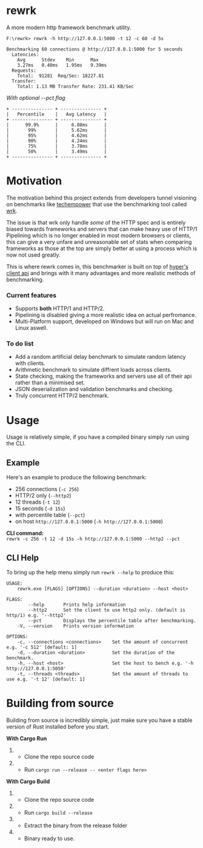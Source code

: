 # rewrk
A more modern http framework benchmark utility.

```
F:\rewrk> rewrk -h http://127.0.0.1:5000 -t 12 -c 60 -d 5s

Benchmarking 60 connections @ http://127.0.0.1:5000 for 5 seconds
  Latencies:
    Avg      Stdev    Min      Max    
    3.27ms   0.40ms   1.95ms   9.39ms
  Requests:
    Total:  91281  Req/Sec: 18227.81
  Transfer:
    Total: 1.13 MB Transfer Rate: 231.41 KB/Sec
```

*With optional --pct flag*
```
+ --------------- + --------------- +
|   Percentile    |   Avg Latency   |
+ --------------- + --------------- +
|      99.9%      |     6.88ms      |
|       99%       |     5.62ms      |
|       95%       |     4.62ms      |
|       90%       |     4.24ms      |
|       75%       |     3.78ms      |
|       50%       |     3.49ms      |
+ --------------- + --------------- +
```

# Motivation
The motivation behind this project extends from developers tunnel visioning on benchmarks like [techempower](https://www.techempower.com/benchmarks/) that use the benchmarking tool called [wrk](https://github.com/wg/wrk).

The issue is that wrk only handle *some* of the HTTP spec and is entirely biased towards frameworks and servers that can make heavy use of HTTP/1 Pipelining which is no longer enabled in most modern browsers or clients, this can give a very unfare and unreasonable set of stats when comparing frameworks as those at the top are simply
better at using a process which is now not used greatly.

This is where rewrk comes in, this benchmarker is built on top of [hyper's client api](https://github.com/hyperium/hyper) and brings with it many advantages and more realistic methods of benchmarking.

### Current features
- Supports **both** HTTP/1 and HTTP/2.
- Pipelining is disabled giving a more realistic idea on actual perfromance.
- Multi-Platform support, developed on Windows but will run on Mac and Linux aswell.

### To do list
- Add a random artificial delay benchmark to simulate random latency with clients.
- Arithmetic benchmark to simulate diffrent loads across clients.
- State checking, making the frameworks and servers use all of their api rather than a minimised set.
- JSON deserialization and validation benchmarks and checking.
- Truly concurrent HTTP/2 benchmark.

# Usage
Usage is relatively simple, if you have a compiled binary simply run using the CLI.

## Example
Here's an example to produce the following benchmark:
- 256 connections (`-c 256`)
- HTTP/2 only (`--http2`)
- 12 threads (`-t 12`)
- 15 seconds (`-d 15s`)
- with percentile table (`--pct`)
- on host `http://127.0.0.1:5000` (`-h http://127.0.0.1:5000`)<br>

**CLI command:**<br>
`rewrk -c 256 -t 12 -d 15s -h http://127.0.0.1:5000 --http2 --pct`


## CLI Help
To bring up the help menu simply run `rewrk --help` to produce this:

```
USAGE:
    rewrk.exe [FLAGS] [OPTIONS] --duration <duration> --host <host>

FLAGS:
        --help       Prints help information
        --http2      Set the client to use http2 only. (default is http/1) e.g. '--http2'
        --pct        Displays the percentile table after benchmarking.
    -V, --version    Prints version information

OPTIONS:
    -c, --connections <connections>    Set the amount of concurrent e.g. '-c 512' [default: 1]
    -d, --duration <duration>          Set the duration of the benchmark.
    -h, --host <host>                  Set the host to bench e.g. '-h http://127.0.0.1:5050'
    -t, --threads <threads>            Set the amount of threads to use e.g. '-t 12' [default: 1]
```

# Building from source

Building from source is incredibly simple, just make sure you have a stable version of Rust installed before you start.

**With Cargo Run**
1) - Clone the repo source code
2) - Run `cargo run --release -- <enter flags here>`

**With Cargo Build**
1) - Clone the repo source code
2) - Run `cargo build --release`
3) - Extract the binary from the release folder
4) - Binary ready to use.
